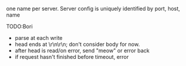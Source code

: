 one name per server. Server config is uniquely identified by port, host, name

TODO:Bori

- parse at each write
- head ends at \r\n\r\n; don't consider body for now.
- after head is read/on error, send "meow" or error back
- if request hasn't finished before timeout, error

